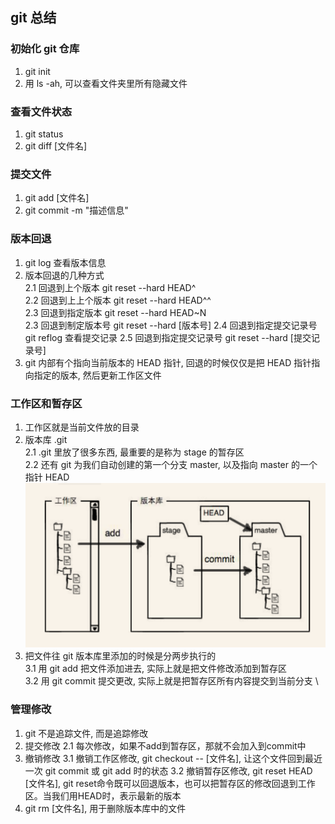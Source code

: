 ## git 总结
### 初始化 git 仓库

1. git init
2. 用 ls -ah, 可以查看文件夹里所有隐藏文件

### 查看文件状态
1. git status
2. git diff [文件名]

### 提交文件
1. git add [文件名]
2. git commit -m "描述信息"

### 版本回退
1. git log 查看版本信息
2. 版本回退的几种方式 \
    2.1 回退到上个版本 git reset --hard HEAD^ \
    2.2 回退到上上个版本 git reset --hard HEAD^^ \
    2.3 回退到指定版本 git reset --hard HEAD~N \
    2.3 回退到制定版本号 git reset --hard [版本号] 
    2.4 回退到指定提交记录号 git reflog 查看提交记录 
    2.5 回退到指定提交记录号 git reset --hard [提交记录号] 
3. git 内部有个指向当前版本的 HEAD 指针, 回退的时候仅仅是把 HEAD 指针指向指定的版本, 然后更新工作区文件

### 工作区和暂存区
1. 工作区就是当前文件放的目录
2. 版本库 .git \
    2.1 .git 里放了很多东西, 最重要的是称为 stage 的暂存区 \
    2.2 还有 git 为我们自动创建的第一个分支 master, 以及指向 master 的一个指针 HEAD
    ![](./1.png) 
3. 把文件往 git 版本库里添加的时候是分两步执行的 \
    3.1 用 git add 把文件添加进去, 实际上就是把文件修改添加到暂存区\
    3.2 用 git commit 提交更改, 实际上就是把暂存区所有内容提交到当前分支 \

### 管理修改
1. git 不是追踪文件, 而是追踪修改
2. 提交修改
    2.1 每次修改，如果不add到暂存区，那就不会加入到commit中
3. 撤销修改
    3.1 撤销工作区修改, git checkout -- [文件名], 让这个文件回到最近一次 git commit 或 git add 时的状态
    3.2 撤销暂存区修改, git reset HEAD [文件名], git reset命令既可以回退版本，也可以把暂存区的修改回退到工作区。当我们用HEAD时，表示最新的版本
4. git rm [文件名], 用于删除版本库中的文件


